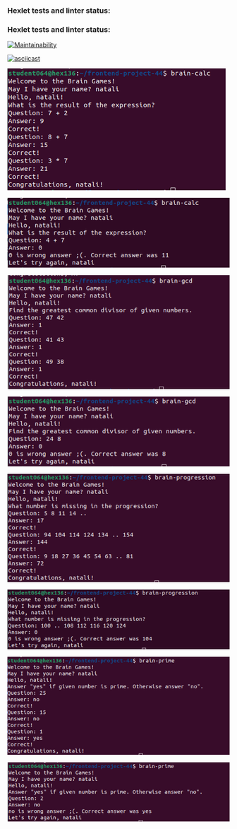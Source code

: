 ### Hexlet tests and linter status:
### Hexlet tests and linter status:
[![Maintainability](https://api.codeclimate.com/v1/badges/2d89c6e7b77180a27af2/maintainability)](https://codeclimate.com/github/xxinxl/frontend-project-44/maintainability)

[![asciicast](https://asciinema.org/a/rLWrWHdKRmv0xvjEaAu1ZjIzE.svg)](https://asciinema.org/a/rLWrWHdKRmv0xvjEaAu1ZjIzE)

![step 6](https://github.com/xxinxl/frontend-project-44/blob/main/%D0%A1%D0%BD%D0%B8%D0%BC%D0%BE%D0%BA%20%D1%8D%D0%BA%D1%80%D0%B0%D0%BD%D0%B0%20%D0%BE%D1%82%202024-02-15%2009-12-05.png)

![step 6 - wrong](https://github.com/xxinxl/frontend-project-44/blob/main/%D0%A1%D0%BD%D0%B8%D0%BC%D0%BE%D0%BA%20%D1%8D%D0%BA%D1%80%D0%B0%D0%BD%D0%B0%20%D0%BE%D1%82%202024-02-15%2009-12-42.png)

![step 7](https://github.com/xxinxl/frontend-project-44/blob/main/step7.png)

![step 7 - wrong](https://github.com/xxinxl/frontend-project-44/blob/main/step7-wrong.png)

![step 8](https://github.com/xxinxl/frontend-project-44/blob/main/step8.png)

![step 8 - wrong](https://github.com/xxinxl/frontend-project-44/blob/main/step8-wrong.png)

![step 9](https://github.com/xxinxl/frontend-project-44/blob/main/step9.png)

![step 9 - wrong](https://github.com/xxinxl/frontend-project-44/blob/main/step9-wrong.png)
